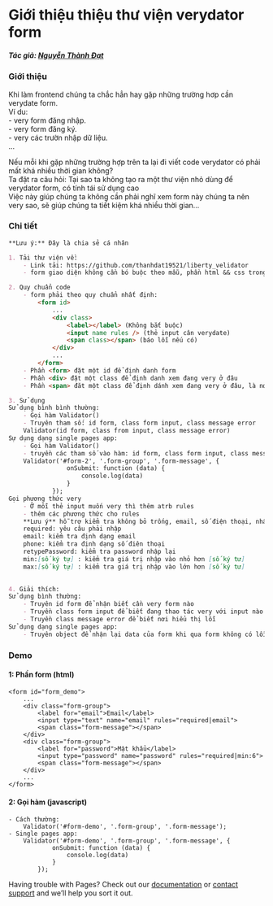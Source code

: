 # Giới thiệu thiệu thư viện verydator form

##### Tác giả: [Nguyễn Thành Đạt](https://github.com/thanhdat19521)
### Giới thiệu
<!-- You can use the [editor on GitHub](https://github.com/thanhdat19521/thanhdat19521.github.io/edit/main/index.md) to maintain and preview the content for your website in Markdown files.\ -->
Khi làm frontend chúng ta chắc hẳn hay gặp những trường hơp cần verydate form.\
Ví du: \
    - very form đăng nhập.\
    - very form đăng ký.\
    - very các trườn nhập dữ liệu.\
    ...

Nếu mỗi khi gặp những trường hợp trên ta lại đi viết code verydator có phải mất khá nhiều thời gian không?\
Ta đặt ra câu hỏi: Tại sao ta không tạo ra một thư viện nhỏ dùng để verydator form, có tính tái sử dụng cao\
Việc này giúp chúng ta không cần phải nghĩ xem form này chúng ta nên very sao, sẽ giúp chúng ta tiết kiệm khá nhiều thời gian...

### Chi tiết

```markdown
**Lưu ý:** Đây là chia sẻ cá nhân

1. Tải thư viện về:
    - Link tải: https://github.com/thanhdat19521/liberty_velidator
    - form giao diện không cần bó buộc theo mẫu, phần html && css trong thư viện chỉ để demo

2. Quy chuẩn code
    - form phải theo quy chuẩn nhất định: 
        <form id>
            ...
            <div class>
                <label></label> (Không bắt buộc)
                <input name rules /> (thẻ input cân verydate)
                <span class></span> (báo lỗi nếu có)
            </div>
            ...
        </form>
    - Phần <form> đặt một id để định danh form
    - Phần <div> đặt một class để định danh xem đang very ở đâu
    - Phần <span> đăt một class để định dánh xem đang very ở đâu, là nơi hiển thị lỗi nếu có

3. Sử dụng
Sử dụng bình bình thường:
    - Gọi hàm Validator()
    - Truyên tham số: id form, class form input, class message error
    Validator(id form, class from input, class message error)
Sự dụng dạng single pages app:
    - Gọi hàm Validator()
    - truyền các tham số vào hàm: id form, class form input, class message error, object
    Validator('#form-2', '.form-group', '.form-message', {
                onSubmit: function (data) {
                    console.log(data)
                }
            });
Gọi phương thức very
    - Ở mỗi thẻ input muốn very thì thêm atrb rules
    - thêm các phương thức cho rules
    **Lưu ý** hỗ trợ kiểm tra không bỏ trống, email, số điện thoại, nhập lại mật khẩu, kiểm tra ký tự nập vào min max
    required: yêu câu phải nhập
    email: kiểm tra định dạng email
    phone: kiểm tra định dạng số điên thoại
    retypePassword: kiểm tra password nhập lại
    min:[số ký tự] : kiểm tra giá trị nhập vào nhỏ hơn [số ký tư]
    max:[số ký tự] : kiểm tra giá trị nhập vào lớn hơn [số ký tư] 
    

4. Giải thích:
Sử dụng bình thường:
    - Truyên id form để nhận biết cần very form nào
    - Truyền class form input để biết đang thao tác very với input nào
    - Truyền class message error để biết nơi hiểu thị lỗi
Sử dụng dạng single pages app:
    - Truyên object để nhận lại data của form khi qua form không có lỗi
```

### Demo

#### 1: Phần form (html)
    <form id="form_demo">
        ...
        <div class="form-group">
            <label for="email">Email</label>
            <input type="text" name="email" rules="required|email">
            <span class="form-message"></span>
        </div>
        <div class="form-group">
            <label for="password">Mật khẩu</label>
            <input type="password" name="password" rules="required|min:6">
            <span class="form-message"></span>
        </div>
        ...
    </form>

#### 2: Gọi hàm (javascript)
    - Cách thường:
        Validator('#form-demo', '.form-group', '.form-message');
    - Single pages app:
        Validator('#form-demo', '.form-group', '.form-message', {
                onSubmit: function (data) {
                    console.log(data)
                }
            });

Having trouble with Pages? Check out our [documentation](https://docs.github.com/categories/github-pages-basics/) or [contact support](https://support.github.com/contact) and we’ll help you sort it out.
